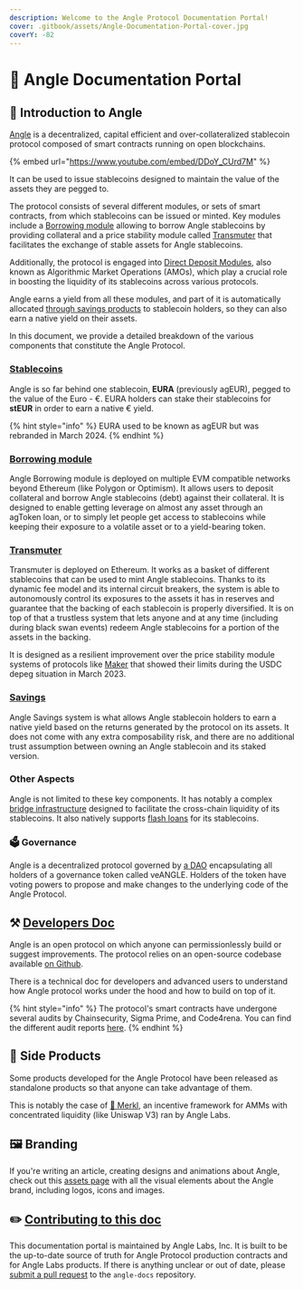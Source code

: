 ```yaml
---
description: Welcome to the Angle Protocol Documentation Portal!
cover: .gitbook/assets/Angle-Documentation-Portal-cover.jpg
coverY: -82
---
```


# 📐 Angle Documentation Portal

## 🏅 Introduction to Angle

[Angle](https://app.angle.money) is a decentralized, capital efficient and over-collateralized stablecoin protocol composed of smart contracts running on open blockchains.

{% embed url="https://www.youtube.com/embed/DDoY_CUrd7M" %}

It can be used to issue stablecoins designed to maintain the value of the assets they are pegged to.

The protocol consists of several different modules, or sets of smart contracts, from which stablecoins can be issued or minted.
Key modules include a [Borrowing module](borrowing-module/) allowing to borrow Angle stablecoins by providing collateral and a price stability module called [Transmuter](transmuter/README.md) that facilitates the exchange of stable assets for Angle stablecoins.

Additionally, the protocol is engaged into [Direct Deposit Modules](other/amo.md), also known as Algorithmic Market Operations (AMOs), which play a crucial role in boosting the liquidity of its stablecoins across various protocols.

Angle earns a yield from all these modules, and part of it is automatically allocated [through savings products](savings/README.md) to stablecoin holders, so they can also earn a native yield on their assets.

In this document, we provide a detailed breakdown of the various components that constitute the Angle Protocol.

### [Stablecoins](stablecoins.md)

Angle is so far behind one stablecoin, **EURA** (previously agEUR), pegged to the value of the Euro - €. EURA holders can stake their stablecoins for **stEUR** in order to earn a native € yield.

{% hint style="info" %}
EURA used to be known as agEUR but was rebranded in March 2024.
{% endhint %}

### [Borrowing module](borrowing-module/)

Angle Borrowing module is deployed on multiple EVM compatible networks beyond Ethereum (like Polygon or Optimism). It allows users to deposit collateral and borrow Angle stablecoins (debt) against their collateral. It is designed to enable getting leverage on almost any asset through an agToken loan, or to simply let people get access to stablecoins while keeping their exposure to a volatile asset or to a yield-bearing token.

### [Transmuter](transmuter/)

Transmuter is deployed on Ethereum. It works as a basket of different stablecoins that can be used to mint Angle stablecoins. Thanks to its dynamic fee model and its internal circuit breakers, the system is able to autonomously control its exposures to the assets it has in reserves and guarantee that the backing of each stablecoin is properly diversified. It is on top of that a trustless system that lets anyone and at any time (including during black swan events) redeem Angle stablecoins for a portion of the assets in the backing.

It is designed as a resilient improvement over the price stability module systems of protocols like [Maker](https://makerdao.com/en/) that showed their limits during the USDC depeg situation in March 2023.

### [Savings](savings/)

Angle Savings system is what allows Angle stablecoin holders to earn a native yield based on the returns generated by the protocol on its assets. It does not come with any extra composability risk, and there are no additional trust assumption between owning an Angle stablecoin and its staked version.

### Other Aspects

Angle is not limited to these key components. It has notably a complex [bridge infrastructure](other/cross-chain.md) designed to facilitate the cross-chain liquidity of its stablecoins. It also natively supports [flash loans](other/flash-loans.md) for its stablecoins.

### 🗳 Governance

Angle is a decentralized protocol governed by [a DAO](governance/angle-dao.md) encapsulating all holders of a governance token called veANGLE. Holders of the token have voting powers to propose and make changes to the underlying code of the Angle Protocol.

## ⚒️ [Developers Doc](https://developers.angle.money)

Angle is an open protocol on which anyone can permissionlessly build or suggest improvements. The protocol relies on an open-source codebase available [on Github](https://github.com/AngleProtocol).

There is a technical doc for developers and advanced users to understand how Angle protocol works under the hood and how to build on top of it.

{% hint style="info" %}
The protocol's smart contracts have undergone several audits by Chainsecurity, Sigma Prime, and Code4rena. You can find the different audit reports [here](resources/audits/).
{% endhint %}

## 📱 Side Products

Some products developed for the Angle Protocol have been released as standalone products so that anyone can take advantage of them.

This is notably the case of [🥨 Merkl](merkl/introduction.md), an incentive framework for AMMs with concentrated liquidity (like Uniswap V3) ran by Angle Labs.

## 🖼 Branding

If you're writing an article, creating designs and animations about Angle, check out this [assets page](https://anglemoney.notion.site/Angle-Media-Assets-be211b3e9d7d4fb9965048825c88f66c?pvs=4) with all the visual elements about the Angle brand, including logos, icons and images.

## ✏️ [Contributing to this doc](https://github.com/AngleProtocol/angle-docs)

This documentation portal is maintained by Angle Labs, Inc. It is built to be the up-to-date source of truth for Angle Protocol production contracts and for Angle Labs products. If there is anything unclear or out of date, please [submit a pull request](https://github.com/AngleProtocol/angle-docs) to the `angle-docs` repository.

